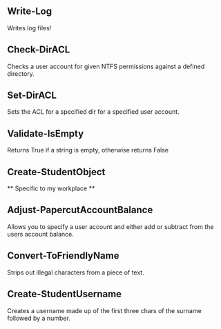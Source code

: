 Write-Log
---------
Writes log files!

Check-DirACL
------------
Checks a user account for given NTFS permissions against a defined directory.

Set-DirACL
----------
Sets the ACL for a specified dir for a specified user account.

Validate-IsEmpty
----------------
Returns True if a string is empty, otherwise returns False

Create-StudentObject
--------------------
** Specific to my workplace **

Adjust-PapercutAccountBalance
-----------------------------
Allows you to specify a user account and either add or subtract from the users account balance.

Convert-ToFriendlyName
----------------------
Strips out illegal characters from a piece of text.

Create-StudentUsername
----------------------
Creates a username made up of the first three chars of the surname followed by a number.


